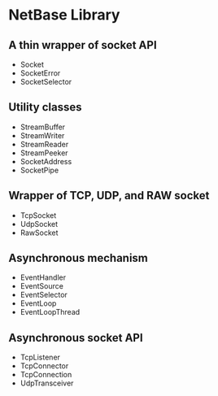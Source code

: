 # NetBase Library

## A thin wrapper of socket API

- Socket
- SocketError
- SocketSelector

## Utility classes
- StreamBuffer
- StreamWriter
- StreamReader
- StreamPeeker
- SocketAddress
- SocketPipe

## Wrapper of TCP, UDP, and RAW socket
- TcpSocket
- UdpSocket
- RawSocket

## Asynchronous mechanism
- EventHandler
- EventSource
- EventSelector
- EventLoop
- EventLoopThread

## Asynchronous socket API
- TcpListener
- TcpConnector
- TcpConnection
- UdpTransceiver
